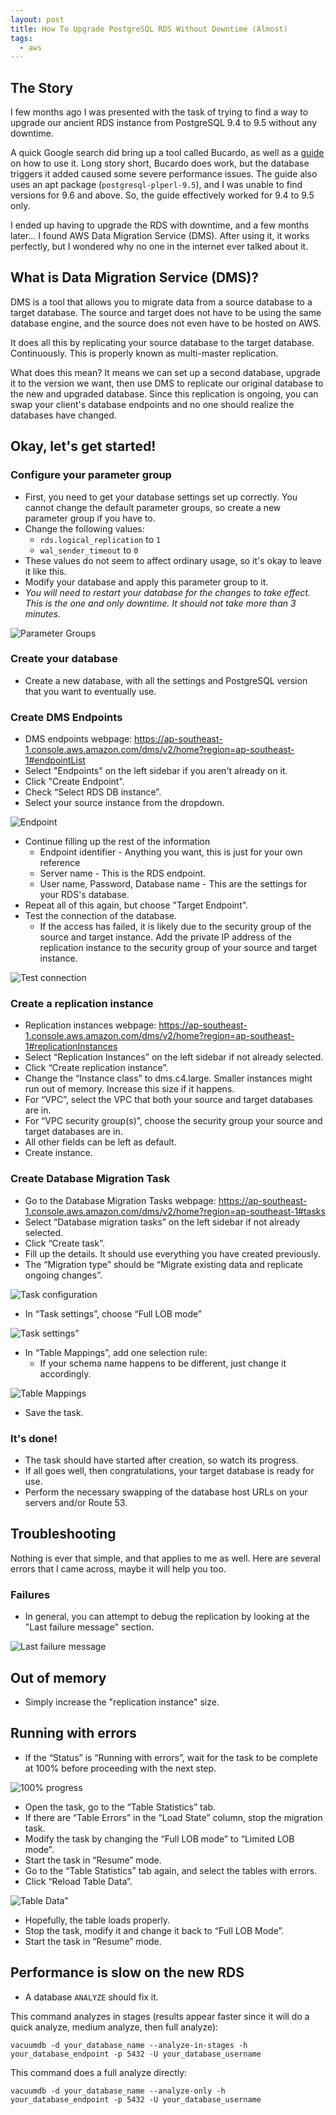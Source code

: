 ```yaml
---
layout: post
title: How To Upgrade PostgreSQL RDS Without Downtime (Almost)
tags:
  - aws
---
```


## The Story
I few months ago I was presented with the task of trying to find a way to upgrade our ancient RDS instance from PostgreSQL 9.4 to 9.5 without any downtime.

A quick Google search did bring up a tool called Bucardo, as well as a [guide](https://medium.com/preply-engineering/postgres-multimaster-34f2446d5e14) on how to use it. Long story short, Bucardo does work, but the database triggers it added caused some severe performance issues. The guide also uses an apt package (`postgresql-plperl-9.5`), and I was unable to find versions for 9.6 and above. So, the guide effectively worked for 9.4 to 9.5 only.

I ended up having to upgrade the RDS with downtime, and a few months later... I found AWS Data Migration Service (DMS). After using it, it works perfectly, but I wondered why no one in the internet ever talked about it.

## What is Data Migration Service (DMS)?
DMS is a tool that allows you to migrate data from a source database to a target database. The source and target does not have to be using the same database engine, and the source does not even have to be hosted on AWS.

It does all this by replicating your source database to the target database. Continuously. This is properly known as multi-master replication.

What does this mean? It means we can set up a second database, upgrade it to the version we want, then use DMS to replicate our original database to the new and upgraded database. Since this replication is ongoing, you can swap your client's database endpoints and no one should realize the databases have changed.

## Okay, let's get started!
### Configure your parameter group
- First, you need to get your database settings set up correctly. You cannot change the default parameter groups, so create a new parameter group if you have to.
- Change the following values:
  - `rds.logical_replication` to `1`
  - `wal_sender_timeout` to `0`
- These values do not seem to affect ordinary usage, so it's okay to leave it like this.
- Modify your database and apply this parameter group to it.
- *You will need to restart your database for the changes to take effect. This is the one and only downtime. It should not take more than 3 minutes.*

![Parameter Groups](/images/postgresql-multi-master-replication/1.png "Parameter Groups")

### Create your database
- Create a new database, with all the settings and PostgreSQL version that you want to eventually use.

### Create DMS Endpoints
- DMS endpoints webpage: <https://ap-southeast-1.console.aws.amazon.com/dms/v2/home?region=ap-southeast-1#endpointList>
- Select "Endpoints" on the left sidebar if you aren't already on it.
- Click "Create Endpoint".
- Check “Select RDS DB instance”.
- Select your source instance from the dropdown.

![Endpoint](/images/postgresql-multi-master-replication/2.png "Endpoint")

- Continue filling up the rest of the information
  - Endpoint identifier - Anything you want, this is just for your own reference
  - Server name - This is the RDS endpoint.
  - User name, Password, Database name - This are the settings for your RDS's database.
- Repeat all of this again, but choose "Target Endpoint".
- Test the connection of the database.
  - If the access has failed, it is likely due to the security group of the source and target instance. Add the private IP address of the replication instance to the security group of your source and target instance.

![Test connection](/images/postgresql-multi-master-replication/3.png "Test connection")

### Create a replication instance
- Replication instances webpage: <https://ap-southeast-1.console.aws.amazon.com/dms/v2/home?region=ap-southeast-1#replicationInstances>
- Select “Replication Instances” on the left sidebar if not already selected.
- Click “Create replication instance”.
- Change the “Instance class” to dms.c4.large. Smaller instances might run out of memory. Increase this size if it happens.
- For “VPC”, select the VPC that both your source and target databases are in.
- For “VPC security group(s)”, choose the security group your source and target databases are in.
- All other fields can be left as default.
- Create instance.

### Create Database Migration Task
- Go to the Database Migration Tasks webpage: https://ap-southeast-1.console.aws.amazon.com/dms/v2/home?region=ap-southeast-1#tasks
- Select “Database migration tasks” on the left sidebar if not already selected.
- Click “Create task”.
- Fill up the details. It should use everything you have created previously.
- The “Migration type” should be “Migrate existing data and replicate ongoing changes”.

![Task configuration](/images/postgresql-multi-master-replication/4.png "Task configuration")

- In “Task settings”, choose “Full LOB mode”

![Task settings”](/images/postgresql-multi-master-replication/5.png "Task settings”")

- In “Table Mappings”, add one selection rule:
  - If your schema name happens to be different, just change it accordingly.

![Table Mappings](/images/postgresql-multi-master-replication/6.png "Table Mappings")

- Save the task.

### It's done!
- The task should have started after creation, so watch its progress.
- If all goes well, then congratulations, your target database is ready for use.
- Perform the necessary swapping of the database host URLs on your servers and/or Route 53.

## Troubleshooting
Nothing is ever that simple, and that applies to me as well. Here are several errors that I came across, maybe it will help you too.

### Failures
- In general, you can attempt to debug the replication by looking at the "Last failure message" section.

![Last failure message](/images/postgresql-multi-master-replication/7.png "Last failure message")

## Out of memory
- Simply increase the "replication instance" size.

## Running with errors
- If the “Status” is “Running with errors”, wait for the task to be complete at 100% before proceeding with the next step.

![100% progress](/images/postgresql-multi-master-replication/8.png "100% progress")

- Open the task, go to the “Table Statistics” tab.
- If there are “Table Errors” in the “Load State” column, stop the migration task.
- Modify the task by changing the “Full LOB mode” to “Limited LOB mode”.
- Start the task in “Resume” mode.
- Go to the “Table Statistics” tab again, and select the tables with errors.
- Click “Reload Table Data”.

![Table Data”](/images/postgresql-multi-master-replication/9.png "Table Data”")

- Hopefully, the table loads properly.
- Stop the task, modify it and change it back to “Full LOB Mode”.
- Start the task in “Resume” mode.

## Performance is slow on the new RDS
- A database `ANALYZE` should fix it.

This command analyzes in stages (results appear faster since it will do a quick analyze, medium analyze, then full analyze):

```
vacuumdb -d your_database_name --analyze-in-stages -h your_database_endpoint -p 5432 -U your_database_username
```

This command does a full analyze directly:

```
vacuumdb -d your_database_name --analyze-only -h your_database_endpoint -p 5432 -U your_database_username
```
